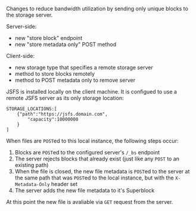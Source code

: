 Changes to reduce bandwidth utilization by sending only unique blocks to the storage server.

Server-side:
*  new "store block" endpoint
*  new "store metadata only" POST method

Client-side:
*  new storage type that specifies a remote storage server
*  method to store blocks remotely
*  method to POST metadata only to remove server

JSFS is installed locally on the client machine.  It is configued to use a remote JSFS server as its only storage location:

```
STORAGE_LOCATIONS:[
	{"path":"https://jsfs.domain.com",
		"capacity":10000000
	}
]
```

When files are `POST`ed to this local instance, the following steps occur:

1.  Blocks are `POST`ed to the configured server's `/_bs` endpoint
2.  The server rejects blocks that already exist (just like any `POST` to an existing path)
3.  When the file is closed, the new file metadata is `POST`ed to the server at the same path that was `POST`ed to the local instance, but with the `X-Metadata-Only` header set
4.  The server adds the new file metadata to it's Superblock

At this point the new file is avaliable via `GET` request from the server.






